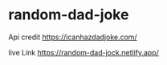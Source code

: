 # random-dad-joke
Api credit https://icanhazdadjoke.com/



live Link https://random-dad-jock.netlify.app/
